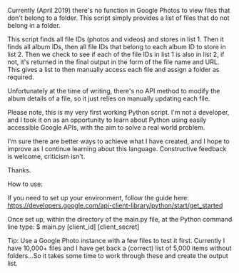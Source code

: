 Currently (April 2019) there's no function in Google Photos to view files that don't belong to a folder.
This script simply provides a list of files that do not belong in a folder.

This script finds all file IDs (photos and videos) and stores in list 1.
Then it finds all album IDs, then all file IDs that belong to each album ID to store in list 2.
Then we check to see if each of the file IDs in list 1 is also in list 2, if not, it's returned in the final output in the form of the file name and URL.
This gives a list to then manually access each file and assign a folder as required.

Unfortunately at the time of writing, there's no API method to modify the album details of a file, so it just relies on manually updating each file.

Please note, this is my very first working Python script. I'm not a developer, and I took it on as an opportunity to learn about Python using easily accessible Google APIs, with the aim to solve a real world problem.

I'm sure there are better ways to achieve what I have created, and I hope to improve as I continue learning about this language.
Constructive feedback is welcome, criticism isn't.

Thanks.

How to use:

If you need to set up your environment, follow the guide here:
https://developers.google.com/api-client-library/python/start/get_started

Once set up, within the directory of the main.py file, at the Python command line type:
$ main.py [client_id] [client_secret]

Tip: Use a Google Photo instance with a few files to test it first. Currently I have 10,000+ files and I have get back a (correct) list of 5,000 items without folders...So it takes some time to work through these and create the output list.
